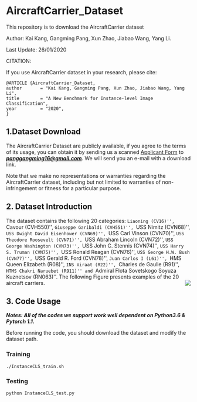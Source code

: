 # AircraftCarrier_Dataset

This repository is to download the AircraftCarrier dataset

Author: Kai Kang, Gangming Pang, Xun Zhao, Jiabao Wang, Yang Li.

Last Update: 26/01/2020

CITATION:

If you use AircraftCarrier dataset in your research, please cite:

	@ARTICLE {AircraftCarrier_Dataset,
	author       = "Kai Kang, Gangming Pang, Xun Zhao, Jiabao Wang, Yang Li",
	title        = "A New Benchmark for Instance-level Image Classification",
	year         = "2020",
	}

## 1.Dataset Download

The AircraftCarrier Dataset are publicly available, if you agree to the terms of its usage, you can obtain it by sending us a scanned [Applicant Form](https://github.com/tsingqsu/AircraftCarrier_Dataset/info/Application_Form.docx) to ***panggangming16@gmail.com***. We will send you an e-mail with a download link.

Note that we make no representations or warranties regarding the AircraftCarrier dataset, including but not limited to warranties of non-infringement or fitness for a particular purpose.

## 2. Dataset Introduction

The dataset contains the following 20 categories: ``Liaoning (CV16)'', ``Cavour (CVH550)'', ``Giuseppe Garibaldi (CVH551)'', ``USS Nimitz (CVN68)'', ``USS Dwight David Eisenhower (CVN69)'', ``USS Carl Vinson (CVN70)'', ``USS Theodore Roosevelt (CVN71)'', ``USS Abraham Lincoln (CVN72)'', ``USS George Washington (CVN73)'', ``USS John C. Stennis (CVN74)'', ``USS Harry S. Truman (CVN75)'', ``USS Ronald Reagan (CVN76)'', ``USS George H.W. Bush (CVN77)'', ``USS Gerald R. Ford (CVN78)'', ``Juan Carlos I (L61)'', ``HMS Queen Elizabeth (R08)'', ``INS Viraat (R22)'', ``Charles de Gaulle (R91)'', ``HTMS Chakri Naruebet (R911)'' and ``Admiral Flota Sovetskogo Soyuza Kuznetsov (RN063)''. The following Figure presents examples of the 20 aircraft carriers.
<img align="right" src="https://github.com/tsingqsu/AircraftCarrier_Dataset/info/fig_2.png">
&nbsp;
&nbsp;

## 3. Code Usage

***Notes: All of the codes we support work well dependent on Python3.6 & Pytorch 1.1.***

Before running the code, you should download the dataset and modify the dataset path.
  ### Training
   ```Shell
   ./InstanceCLS_train.sh
   ```
  ### Testing
   ```python
   python InstanceCLS_test.py
   ```
